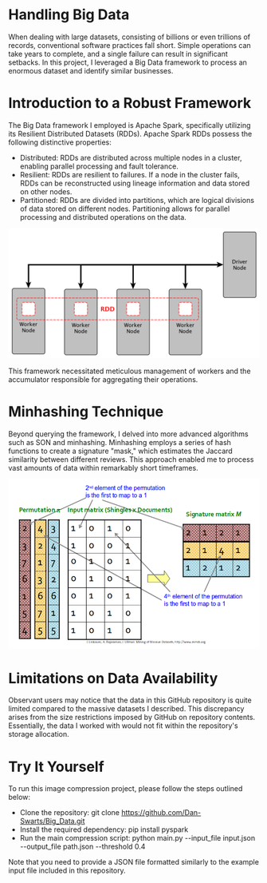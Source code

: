 # Handling Big Data

When dealing with large datasets, consisting of billions or even trillions of records, conventional software practices fall short. Simple operations can take years to complete, and a single failure can result in significant setbacks. In this project, I leveraged a Big Data framework to process an enormous dataset and identify similar businesses.

# Introduction to a Robust Framework

The Big Data framework I employed is Apache Spark, specifically utilizing its Resilient Distributed Datasets (RDDs). Apache Spark RDDs possess the following distinctive properties:

- Distributed: RDDs are distributed across multiple nodes in a cluster, enabling parallel processing and fault tolerance.
- Resilient: RDDs are resilient to failures. If a node in the cluster fails, RDDs can be reconstructed using lineage information and data stored on other nodes.
- Partitioned: RDDs are divided into partitions, which are logical divisions of data stored on different nodes. Partitioning allows for parallel processing and distributed operations on the data.

![RDD Diagram](README_assests/rdd_diagram.png)

This framework necessitated meticulous management of workers and the accumulator responsible for aggregating their operations.

# Minhashing Technique

Beyond querying the framework, I delved into more advanced algorithms such as SON and minhashing. Minhashing employs a series of hash functions to create a signature "mask," which estimates the Jaccard similarity between different reviews. This approach enabled me to process vast amounts of data within remarkably short timeframes.

![Minhashing example](README_assests/Min_hashing_example.png)

# Limitations on Data Availability

Observant users may notice that the data in this GitHub repository is quite limited compared to the massive datasets I described. This discrepancy arises from the size restrictions imposed by GitHub on repository contents. Essentially, the data I worked with would not fit within the repository's storage allocation.

# Try It Yourself

To run this image compression project, please follow the steps outlined below:

- Clone the repository: git clone https://github.com/Dan-Swarts/Big_Data.git
- Install the required dependency: pip install pyspark
- Run the main compression script: python main.py --input_file input.json --output_file path.json --threshold 0.4

Note that you need to provide a JSON file formatted similarly to the example input file included in this repository.